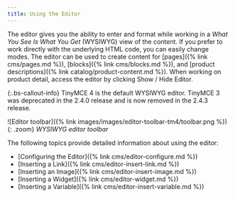 ```yaml
---
title: Using the Editor
---
```


The editor gives you the ability to enter and format while working in a _What You See Is What You Get_ (WYSIWYG) view of the content. If you prefer to work directly with the underlying HTML code, you can easily change modes. The editor can be used to create content for [pages]({% link cms/pages.md %}), [blocks]({% link cms/blocks.md %}), and [product descriptions]({% link catalog/product-content.md %}). When working on product detail, access the editor by clicking <span class="btn">Show / Hide Editor</span>.

{:.bs-callout-info}
TinyMCE 4 is the default WYSIWYG editor. TinyMCE 3 was deprecated in the 2.4.0 release and is now removed in the 2.4.3 release.

![Editor toolbar]({% link images/images/editor-toolbar-tm4/toolbar.png %}){: .zoom}
_WYSIWYG editor toolbar_

The following topics provide detailed information about using the editor:

- [Configuring the Editor]({% link cms/editor-configure.md %})
- [Inserting a Link]({% link cms/editor-insert-link.md %})
- [Inserting an Image]({% link cms/editor-insert-image.md %})
- [Inserting a Widget]({% link cms/editor-widget.md %})
- [Inserting a Variable]({% link cms/editor-insert-variable.md %})
